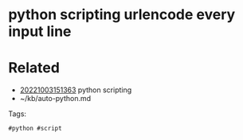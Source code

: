 # python scripting urlencode every input line

# Related

- [20221003151363](/zet/20221003151363/README.md) python scripting
- ~/kb/auto-python.md

Tags:

    #python #script 
